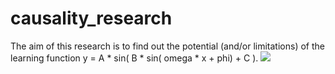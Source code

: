 # causality_research
The aim of this research is to find out the potential (and/or limitations) of the learning function y = A * sin( B * sin( omega * x + phi) + C ).
<img src="https://render.githubusercontent.com/render/math?math={y=A*\sin(B*\sin(\Omega*x\plus\Phi)\plus C)}">



